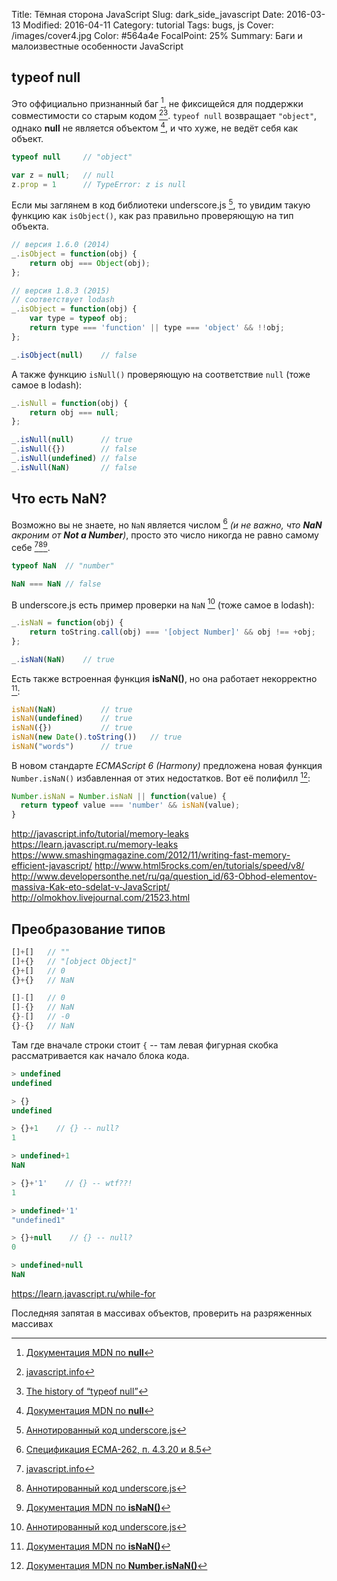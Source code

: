 Title: Тёмная сторона JavaScript
Slug: dark_side_javascript
Date: 2016-03-13
Modified: 2016-04-11
Category: tutorial
Tags: bugs, js
Cover: /images/cover4.jpg
Color: #564a4e
FocalPoint: 25%
Summary: Баги и малоизвестные особенности JavaScript



## typeof null

Это оффициально признанный баг [^MDN:null], не фиксищейся для поддержки совместимости со старым кодом [^type-detection][^C-null].
`typeof null` возвращает `"object"`, однако **null** не является объектом [^MDN:null], и что хуже, не ведёт себя как объект.

```js
typeof null     // "object"

var z = null;   // null
z.prop = 1      // TypeError: z is null
```

Если мы заглянем в код библиотеки underscore.js [^underscore], то увидим такую функцию как `isObject()`, как раз правильно проверяющую на тип объекта.

```js
// версия 1.6.0 (2014)
_.isObject = function(obj) {
    return obj === Object(obj);
};

// версия 1.8.3 (2015)
// соответствует lodash
_.isObject = function(obj) {
    var type = typeof obj;
    return type === 'function' || type === 'object' && !!obj;
};

_.isObject(null)    // false
```

А также функцию `isNull()` проверяющую на соответствие `null` (тоже самое в lodash):

```js
_.isNull = function(obj) {
    return obj === null;
};

_.isNull(null)      // true
_.isNull({})        // false
_.isNull(undefined) // false
_.isNull(NaN)       // false
```


## Что есть NaN?

Возможно вы не знаете, но `NaN` является числом [^ECMA262] *(и не важно, что **NaN** акроним от **Not a Number**)*, 
просто это число никогда не равно самому себе [^type-detection][^underscore][^MDN:isNaN].

```js
typeof NaN  // "number"

NaN === NaN // false
```

В underscore.js есть пример проверки на `NaN` [^underscore] (тоже самое в lodash):

```js
_.isNaN = function(obj) {
    return toString.call(obj) === '[object Number]' && obj !== +obj;
};

_.isNaN(NaN)    // true
```

Есть также встроенная функция **isNaN()**, но она работает некорректно [^MDN:isNaN]:

```js
isNaN(NaN)          // true
isNaN(undefined)    // true
isNaN({})           // true
isNaN(new Date().toString())   // true
isNaN("words")      // true
```

В новом стандарте *ECMAScript 6 (Harmony)* предложена новая функция `Number.isNaN()` избавленная от этих недостатков. Вот её полифилл [^MDN:Number.isNaN]:

```js
Number.isNaN = Number.isNaN || function(value) {
  return typeof value === 'number' && isNaN(value);
}
```


http://javascript.info/tutorial/memory-leaks
https://learn.javascript.ru/memory-leaks
https://www.smashingmagazine.com/2012/11/writing-fast-memory-efficient-javascript/
http://www.html5rocks.com/en/tutorials/speed/v8/
http://www.developersonthe.net/ru/qa/question_id/63-Obhod-elementov-massiva-Kak-eto-sdelat-v-JavaScript/
http://olmokhov.livejournal.com/21523.html


## Преобразование типов

```js
[]+[]   // ""
[]+{}   // "[object Object]"
{}+[]   // 0
{}+{}   // NaN

[]-[]   // 0
[]-{}   // NaN
{}-[]   // -0
{}-{}   // NaN
```

Там где вначале строки стоит `{` -- там левая фигурная скобка рассматривается как начало блока кода.


[^type-detection]: [javascript.info](http://javascript.info/tutorial/type-detection)
[^C-null]: [The history of “typeof null”](http://www.2ality.com/2013/10/typeof-null.html)
[^ECMA262]: [Спецификация ECMA-262, п. 4.3.20 и 8.5](http://www.ecma-international.org/ecma-262/5.1/Ecma-262.pdf)
[^underscore]: [Аннотированный код underscore.js](http://underscorejs.org/docs/underscore.html)
[^MDN:null]: [Документация MDN по **null**](https://developer.mozilla.org/ru/docs/Web/JavaScript/Reference/Global_Objects/null)
[^MDN:isNaN]: [Документация MDN по **isNaN()**](https://developer.mozilla.org/ru/docs/Web/JavaScript/Reference/Global_Objects/isNaN)
[^MDN:Number.isNaN]: [Документация MDN по **Number.isNaN()**](https://developer.mozilla.org/ru/docs/Web/JavaScript/Reference/Global_Objects/Number/isNaN)
[^MDN:Array.length]: [Документация MDN по **Array.length**](https://developer.mozilla.org/ru/docs/Web/JavaScript/Reference/Global_Objects/Array#Relationship_between_length_and_numerical_properties)




```js
> undefined
undefined

> {}
undefined

> {}+1    // {} -- null?
1

> undefined+1
NaN

> {}+'1'    // {} -- wtf??!
1

> undefined+'1'
"undefined1"

> {}+null    // {} -- null?
0

> undefined+null
NaN
```


https://learn.javascript.ru/while-for

Последняя запятая в массивах объектов, проверить на разряженных массивах
